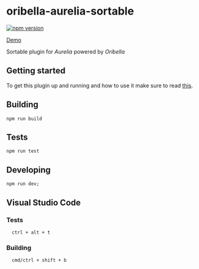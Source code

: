 # oribella-aurelia-sortable

[![npm version](https://badge.fury.io/js/oribella-aurelia-sortable.svg)](https://badge.fury.io/js/oribella-aurelia-sortable)

[Demo](http://oribella.github.io/aurelia-sortable)

Sortable plugin for *Aurelia* powered by *Oribella*

## Getting started

To get this plugin up and running and how to use it make sure to read [this](./docs/usage.md#installation).

## Building

```shell
npm run build
```

## Tests

```shell
npm run test
```

## Developing

```shell
npm run dev;
```

## Visual Studio Code

### Tests
```shell
  ctrl + alt + t
```

### Building
```shell
  cmd/ctrl + shift + b
```
